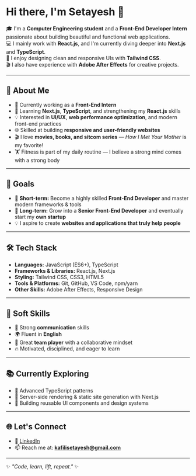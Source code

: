 # Hi there, I'm Setayesh 👋

🎓 I'm a **Computer Engineering student** and a **Front-End Developer Intern** passionate about building beautiful and functional web applications.  
💻 I mainly work with **React.js**, and I'm currently diving deeper into **Next.js** and **TypeScript**.  
🎨 I enjoy designing clean and responsive UIs with **Tailwind CSS**.  
🎬 I also have experience with **Adobe After Effects** for creative projects.  

---

## 🚀 About Me
- 🔭 Currently working as a **Front-End Intern**  
- 🌱 Learning **Next.js**, **TypeScript**, and strengthening my **React.js** skills  
- 💡 Interested in **UI/UX**, **web performance optimization**, and modern front-end practices  
- 🌐 Skilled at building **responsive and user-friendly websites**  
- 🎬 I love **movies, books, and sitcom series** — *How I Met Your Mother* is my favorite!  
- 🏋️ Fitness is part of my daily routine — I believe a strong mind comes with a strong body  

---

## 🎯 Goals
- 🎯 **Short-term:** Become a highly skilled **Front-End Developer** and master modern frameworks & tools  
- 🚀 **Long-term:** Grow into a **Senior Front-End Developer** and eventually start my **own startup**  
- 💡 I aspire to create **websites and applications that truly help people**  

---

## 🛠️ Tech Stack
- **Languages:** JavaScript (ES6+), TypeScript  
- **Frameworks & Libraries:** React.js, Next.js  
- **Styling:** Tailwind CSS, CSS3, HTML5  
- **Tools & Platforms:** Git, GitHub, VS Code, npm/yarn  
- **Other Skills:** Adobe After Effects, Responsive Design  

---

## 🤝 Soft Skills
- 💬 Strong **communication** skills  
- 🌍 Fluent in **English**  
- 👥 Great **team player** with a collaborative mindset  
- 🔥 Motivated, disciplined, and eager to learn  

---

## 📚 Currently Exploring
- 🔹 Advanced TypeScript patterns  
- 🔹 Server-side rendering & static site generation with Next.js  
- 🔹 Building reusable UI components and design systems  

---

## 🌐 Let's Connect
- 💼 [LinkedIn](#)  
- 📫 Reach me at: **kafilisetayesh@gmail.com**  

---

✨ *"Code, learn, lift, repeat."* ✨
